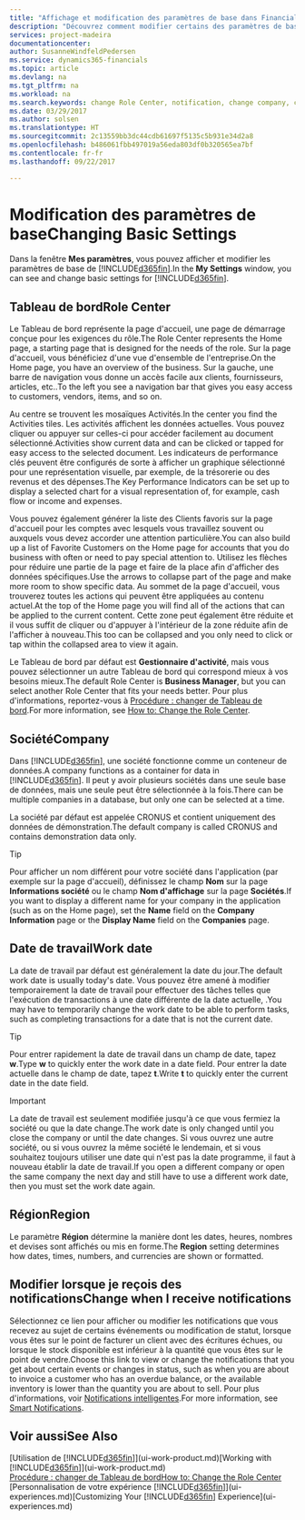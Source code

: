```yaml
---
title: "Affichage et modification des paramètres de base dans Financials| Microsoft Docs"
description: "Découvrez comment modifier certains des paramètres de base de Financials, par exemple, le Tableau de bord, la société, ou la date de travail."
services: project-madeira
documentationcenter: 
author: SusanneWindfeldPedersen
ms.service: dynamics365-financials
ms.topic: article
ms.devlang: na
ms.tgt_pltfrm: na
ms.workload: na
ms.search.keywords: change Role Center, notification, change company, change work date
ms.date: 03/29/2017
ms.author: solsen
ms.translationtype: HT
ms.sourcegitcommit: 2c13559bb3dc44cdb61697f5135c5b931e34d2a8
ms.openlocfilehash: b486061fbb497019a56eda803df0b320565ea7bf
ms.contentlocale: fr-fr
ms.lasthandoff: 09/22/2017

---
```

# <a name="changing-basic-settings"></a><span data-ttu-id="4b7a3-103">Modification des paramètres de base</span><span class="sxs-lookup"><span data-stu-id="4b7a3-103">Changing Basic Settings</span></span>
<span data-ttu-id="4b7a3-104">Dans la fenêtre **Mes paramètres**, vous pouvez afficher et modifier les paramètres de base de [!INCLUDE[d365fin](includes/d365fin_md.md)].</span><span class="sxs-lookup"><span data-stu-id="4b7a3-104">In the **My Settings** window, you can see and change basic settings for [!INCLUDE[d365fin](includes/d365fin_md.md)].</span></span>  

## <a name="role-center"></a><span data-ttu-id="4b7a3-105">Tableau de bord</span><span class="sxs-lookup"><span data-stu-id="4b7a3-105">Role Center</span></span>
<span data-ttu-id="4b7a3-106">Le Tableau de bord représente la page d'accueil, une page de démarrage conçue pour les exigences du rôle.</span><span class="sxs-lookup"><span data-stu-id="4b7a3-106">The Role Center represents the Home page, a starting page that is designed for the needs of the role.</span></span> <span data-ttu-id="4b7a3-107">Sur la page d'accueil, vous bénéficiez d'une vue d'ensemble de l'entreprise.</span><span class="sxs-lookup"><span data-stu-id="4b7a3-107">On the Home page, you have an overview of the business.</span></span> <span data-ttu-id="4b7a3-108">Sur la gauche, une barre de navigation vous donne un accès facile aux clients, fournisseurs, articles, etc..</span><span class="sxs-lookup"><span data-stu-id="4b7a3-108">To the left you see a navigation bar that gives you easy access to customers, vendors, items, and so on.</span></span>

<span data-ttu-id="4b7a3-109">Au centre se trouvent les mosaïques Activités.</span><span class="sxs-lookup"><span data-stu-id="4b7a3-109">In the center you find the Activities tiles.</span></span> <span data-ttu-id="4b7a3-110">Les activités affichent les données actuelles. Vous pouvez cliquer ou appuyer sur celles-ci pour accéder facilement au document sélectionné.</span><span class="sxs-lookup"><span data-stu-id="4b7a3-110">Activities show current data and can be clicked or tapped for easy access to the selected document.</span></span> <span data-ttu-id="4b7a3-111">Les indicateurs de performance clés peuvent être configurés de sorte à afficher un graphique sélectionné pour une représentation visuelle, par exemple, de la trésorerie ou des revenus et des dépenses.</span><span class="sxs-lookup"><span data-stu-id="4b7a3-111">The Key Performance Indicators can be set up to display a selected chart for a visual representation of, for example, cash flow or income and expenses.</span></span>

<span data-ttu-id="4b7a3-112">Vous pouvez également générer la liste des Clients favoris sur la page d'accueil pour les comptes avec lesquels vous travaillez souvent ou auxquels vous devez accorder une attention particulière.</span><span class="sxs-lookup"><span data-stu-id="4b7a3-112">You can also build up a list of Favorite Customers on the Home page for accounts that you do business with often or need to pay special attention to.</span></span> <span data-ttu-id="4b7a3-113">Utilisez les flèches pour réduire une partie de la page et faire de la place afin d'afficher des données spécifiques.</span><span class="sxs-lookup"><span data-stu-id="4b7a3-113">Use the arrows to collapse part of the page and make more room to show specific data.</span></span> <span data-ttu-id="4b7a3-114">Au sommet de la page d'accueil, vous trouverez toutes les actions qui peuvent être appliquées au contenu actuel.</span><span class="sxs-lookup"><span data-stu-id="4b7a3-114">At the top of the Home page you will find all of the actions that can be applied to the current content.</span></span> <span data-ttu-id="4b7a3-115">Cette zone peut également être réduite et il vous suffit de cliquer ou d'appuyer à l'intérieur de la zone réduite afin de l'afficher à nouveau.</span><span class="sxs-lookup"><span data-stu-id="4b7a3-115">This too can be collapsed and you only need to click or tap within the collapsed area to view it again.</span></span>

<span data-ttu-id="4b7a3-116">Le Tableau de bord par défaut est **Gestionnaire d'activité**, mais vous pouvez sélectionner un autre Tableau de bord qui correspond mieux à vos besoins mieux.</span><span class="sxs-lookup"><span data-stu-id="4b7a3-116">The default Role Center is **Business Manager**, but you can select another Role Center that fits your needs better.</span></span> <span data-ttu-id="4b7a3-117">Pour plus d'informations, reportez-vous à [Procédure : changer de Tableau de bord](change-role.md).</span><span class="sxs-lookup"><span data-stu-id="4b7a3-117">For more information, see [How to: Change the Role Center](change-role.md).</span></span>

## <a name="company"></a><span data-ttu-id="4b7a3-118">Société</span><span class="sxs-lookup"><span data-stu-id="4b7a3-118">Company</span></span>
<span data-ttu-id="4b7a3-119">Dans [!INCLUDE[d365fin](includes/d365fin_md.md)], une société fonctionne comme un conteneur de données.</span><span class="sxs-lookup"><span data-stu-id="4b7a3-119">A company functions as a container for data in [!INCLUDE[d365fin](includes/d365fin_md.md)].</span></span> <span data-ttu-id="4b7a3-120">Il peut y avoir plusieurs sociétés dans une seule base de données, mais une seule peut être sélectionnée à la fois.</span><span class="sxs-lookup"><span data-stu-id="4b7a3-120">There can be multiple companies in a database, but only one can be selected at a time.</span></span>

<span data-ttu-id="4b7a3-121">La société par défaut est appelée CRONUS et contient uniquement des données de démonstration.</span><span class="sxs-lookup"><span data-stu-id="4b7a3-121">The default company is called CRONUS and contains demonstration data only.</span></span>

> [!TIP]  
>   <span data-ttu-id="4b7a3-122">Pour afficher un nom différent pour votre société dans l'application (par exemple sur la page d'accueil), définissez le champ **Nom** sur la page **Informations société** ou le champ **Nom d'affichage** sur la page **Sociétés**.</span><span class="sxs-lookup"><span data-stu-id="4b7a3-122">If you want to display a different name for your company in the application (such as on the Home page), set the **Name** field on the **Company Information** page or the **Display Name** field on the **Companies** page.</span></span>  

## <a name="work-date"></a><span data-ttu-id="4b7a3-123">Date de travail</span><span class="sxs-lookup"><span data-stu-id="4b7a3-123">Work date</span></span>
<span data-ttu-id="4b7a3-124">La date de travail par défaut est généralement la date du jour.</span><span class="sxs-lookup"><span data-stu-id="4b7a3-124">The default work date is usually today's date.</span></span> <span data-ttu-id="4b7a3-125">Vous pouvez être amené à modifier temporairement la date de travail pour effectuer des tâches telles que l'exécution de transactions à une date différente de la date actuelle, .</span><span class="sxs-lookup"><span data-stu-id="4b7a3-125">You may have to temporarily change the work date to be able to perform tasks, such as completing transactions for a date that is not the current date.</span></span>

> [!TIP]  
>   <span data-ttu-id="4b7a3-126">Pour entrer rapidement la date de travail dans un champ de date, tapez **w**.</span><span class="sxs-lookup"><span data-stu-id="4b7a3-126">Type **w** to quickly enter the work date in a date field.</span></span> <span data-ttu-id="4b7a3-127">Pour entrer la date actuelle dans le champ de date, tapez **t**.</span><span class="sxs-lookup"><span data-stu-id="4b7a3-127">Write **t** to quickly enter the current date in the date field.</span></span>

> [!IMPORTANT]  
>   <span data-ttu-id="4b7a3-128">La date de travail est seulement modifiée jusqu'à ce que vous fermiez la société ou que la date change.</span><span class="sxs-lookup"><span data-stu-id="4b7a3-128">The work date is only changed until you close the company or until the date changes.</span></span> <span data-ttu-id="4b7a3-129">Si vous ouvrez une autre société, ou si vous ouvrez la même société le lendemain, et si vous souhaitez toujours utiliser une date qui n'est pas la date programme, il faut à nouveau établir la date de travail.</span><span class="sxs-lookup"><span data-stu-id="4b7a3-129">If you open a different company or open the same company the next day and still have to use a different work date, then you must set the work date again.</span></span>

## <a name="region"></a><span data-ttu-id="4b7a3-130">Région</span><span class="sxs-lookup"><span data-stu-id="4b7a3-130">Region</span></span>
<span data-ttu-id="4b7a3-131">Le paramètre **Région** détermine la manière dont les dates, heures, nombres et devises sont affichés ou mis en forme.</span><span class="sxs-lookup"><span data-stu-id="4b7a3-131">The **Region** setting determines how dates, times, numbers, and currencies are shown or formatted.</span></span>   

## <a name="change-when-i-receive-notifications"></a><span data-ttu-id="4b7a3-132">Modifier lorsque je reçois des notifications</span><span class="sxs-lookup"><span data-stu-id="4b7a3-132">Change when I receive notifications</span></span>
<span data-ttu-id="4b7a3-133">Sélectionnez ce lien pour afficher ou modifier les notifications que vous recevez au sujet de certains événements ou modification de statut, lorsque vous êtes sur le point de facturer un client avec des écritures échues, ou lorsque le stock disponible est inférieur à la quantité que vous êtes sur le point de vendre.</span><span class="sxs-lookup"><span data-stu-id="4b7a3-133">Choose this link to view or change the notifications that you get about certain events or changes in status, such as when you are about to invoice a customer who has an overdue balance, or the available inventory is lower than the quantity you are about to sell.</span></span> <span data-ttu-id="4b7a3-134">Pour plus d'informations, voir [Notifications intelligentes](ui-smart-notifications.md).</span><span class="sxs-lookup"><span data-stu-id="4b7a3-134">For more information, see [Smart Notifications](ui-smart-notifications.md).</span></span>

## <a name="see-also"></a><span data-ttu-id="4b7a3-135">Voir aussi</span><span class="sxs-lookup"><span data-stu-id="4b7a3-135">See Also</span></span>
<span data-ttu-id="4b7a3-136">[Utilisation de [!INCLUDE[d365fin](includes/d365fin_md.md)]](ui-work-product.md)</span><span class="sxs-lookup"><span data-stu-id="4b7a3-136">[Working with [!INCLUDE[d365fin](includes/d365fin_md.md)]](ui-work-product.md)</span></span>  
[<span data-ttu-id="4b7a3-137">Procédure : changer de Tableau de bord</span><span class="sxs-lookup"><span data-stu-id="4b7a3-137">How to: Change the Role Center</span></span>](change-role.md)  
<span data-ttu-id="4b7a3-138">[Personnalisation de votre expérience [!INCLUDE[d365fin](includes/d365fin_md.md)]](ui-experiences.md)</span><span class="sxs-lookup"><span data-stu-id="4b7a3-138">[Customizing Your [!INCLUDE[d365fin](includes/d365fin_md.md)] Experience](ui-experiences.md)</span></span>  

